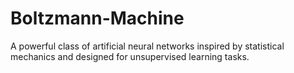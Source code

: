 # Boltzmann-Machine
A powerful class of artificial neural networks inspired by statistical mechanics and designed for unsupervised learning tasks. 
